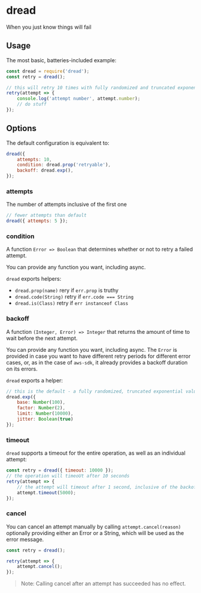 # dread

When you just know things will fail

## Usage

The most basic, batteries-included example:

```js
const dread = require('dread');
const retry = dread();

// this will retry 10 times with fully randomized and truncated exponential backoff
retry(attempt => {
    console.log('attempt number', attempt.number);
    // do stuff
});
```

## Options

The default configuration is equivalent to:

```js
dread({
    attempts: 10,
    condition: dread.prop('retryable'),
    backoff: dread.exp(),
});
```

### attempts

The number of attempts inclusive of the first one

```js
// fewer attempts than default
dread({ attempts: 5 });
```

### condition

A function `Error => Boolean` that determines whether or not to retry a failed attempt.

You can provide any function you want, including async.

`dread` exports helpers:

- `dread.prop(name)` rery if `err.prop` is truthy
- `dread.code(String)` retry if `err.code === String`
- `dread.is(Class)` retry if `err instanceof Class`

### backoff

A function `(Integer, Error) => Integer` that returns the amount of time to wait before the next attempt.

You can provide any function you want, including async. The `Error` is provided in case you want to have different retry periods for different error cases, or, as in the case of `aws-sdk`, it already provides a backoff duration on its errors.

`dread` exports a helper:

```js
// this is the default - a fully randomized, truncated exponential value
dread.exp({ 
    base: Number(100),
    factor: Number(2),
    limit: Number(10000),
    jitter: Boolean(true)
});
```

### timeout

`dread` supports a timeout for the entire operation, as well as an individual attempt:

```js
const retry = dread({ timeout: 10000 });
// the operation will timeoUt after 10 seconds
retry(attempt => {
    // the attempt will timeout after 1 second, inclusive of the backoff delay
    attempt.timeout(5000);
});
```

### cancel

You can cancel an attempt manually by calling `attempt.cancel(reason)` optionally providing either an Error or a String, which will be used as the error message.

```js
const retry = dread();

retry(attempt => {
    attempt.cancel();
});
```

> Note: Calling cancel after an attempt has succeeded has no effect.